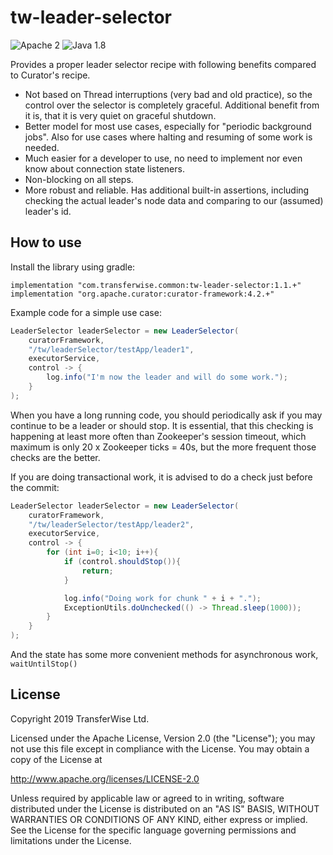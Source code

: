 # tw-leader-selector

![Apache 2](https://img.shields.io/hexpm/l/plug.svg)
![Java 1.8](https://img.shields.io/badge/Java-1.8-blue.svg)

Provides a proper leader selector recipe with following benefits compared to Curator's recipe.

- Not based on Thread interruptions (very bad and old practice), so the control over the selector is completely graceful.
Additional benefit from it is, that it is very quiet on graceful shutdown.
- Better model for most use cases, especially for "periodic background jobs". Also for use cases where halting and resuming
of some work is needed.
- Much easier for a developer to use, no need to implement nor even know about connection state listeners.
- Non-blocking on all steps.
- More robust and reliable. Has additional built-in assertions, including checking the actual leader's node data and 
comparing to our (assumed) leader's id.

## How to use

Install the library using gradle:

```
implementation "com.transferwise.common:tw-leader-selector:1.1.+"
implementation "org.apache.curator:curator-framework:4.2.+"
```

Example code for a simple use case:

```java
LeaderSelector leaderSelector = new LeaderSelector(
    curatorFramework, 
    "/tw/leaderSelector/testApp/leader1",
    executorService,
    control -> {
        log.info("I'm now the leader and will do some work.");
    }
);
```

When you have a long running code, you should periodically ask if you may continue to be a leader or should stop. It is essential, that this checking is happening at least more often than Zookeeper's session timeout, which maximum is only
20 x Zookeeper ticks = 40s, but the more frequent those checks are the better.

If you are doing transactional work, it is advised to do a check just before the commit:

```java
LeaderSelector leaderSelector = new LeaderSelector(
    curatorFramework, 
    "/tw/leaderSelector/testApp/leader2",
    executorService,
    control -> {
        for (int i=0; i<10; i++){
            if (control.shouldStop()){
                return;
            }

            log.info("Doing work for chunk " + i + ".");
            ExceptionUtils.doUnchecked(() -> Thread.sleep(1000));
        }
    }
);
```

And the state has some more convenient methods for asynchronous work, `waitUntilStop()`

## License
Copyright 2019 TransferWise Ltd.
 
Licensed under the Apache License, Version 2.0 (the "License");
you may not use this file except in compliance with the License.
You may obtain a copy of the License at
 
http://www.apache.org/licenses/LICENSE-2.0
 
Unless required by applicable law or agreed to in writing, software
distributed under the License is distributed on an "AS IS" BASIS,
WITHOUT WARRANTIES OR CONDITIONS OF ANY KIND, either express or implied.
See the License for the specific language governing permissions and
limitations under the License.
